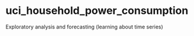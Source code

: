 # uci_household_power_consumption
Exploratory analysis and forecasting (learning about time series)
